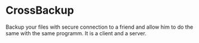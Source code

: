 # CrossBackup
Backup your files with secure connection to a friend and allow him to do the same with the same programm. It is a client and a server. 
